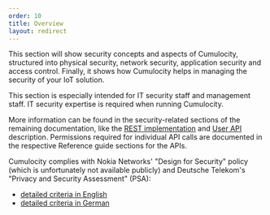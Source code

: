 ```yaml
---
order: 10
title: Overview
layout: redirect
---
```


This section will show security concepts and aspects of Cumulocity, structured into physical security, network security, application security and access control. Finally, it shows how Cumulocity helps in managing the security of your IoT solution. 

This section is especially intended for IT security staff and management staff. IT security expertise is required when running Cumulocity.

More information can be found in the security-related sections of the remaining documentation, like the [REST implementation](/guides/reference/rest-implementation) and [User API](/guides/reference/users) description. Permissions required for individual API calls are documented in the respective Reference guide sections for the APIs.

Cumulocity complies with Nokia Networks' "Design for Security" policy (which is unfortunately not available publicly) and Deutsche Telekom's "Privacy and Security Assessment" (PSA): <br>
* [detailed criteria in English](https://www.telekom.com/en/corporate-responsibility/data-protection---data-security/security/security/privacy-and-security-assessment-process-358312)  
* [detailed criteria in German](http://www.telekom.com/psa)
